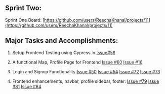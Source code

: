 ## Sprint Two:

Sprint One Board: [https://github.com/users/ReechaKhanal/projects/11](https://github.com/users/ReechaKhanal/projects/11)

## Major Tasks and Accomplishments:

 1. Setup Frontend Testing using Cypress.io
		[Issue#59](https://github.com/ReechaKhanal/RoommateSearch/issues/59)

 2. A functional Map, Profile Page for Frontend
        [Issue #60](https://github.com/ReechaKhanal/RoommateSearch/issues/60)
        [Issue #16](https://github.com/ReechaKhanal/RoommateSearch/issues/16)

 3. Login and Signup Functionality
        [Issue #50](https://github.com/ReechaKhanal/RoommateSearch/issues/50) 
        [Issue #54](https://github.com/ReechaKhanal/RoommateSearch/issues/54)
        [Issue #72](https://github.com/ReechaKhanal/RoommateSearch/issues/72)
        [Issue #73](https://github.com/ReechaKhanal/RoommateSearch/issues/73)
       
 4. Frontend enhancements, navbar, profile sidebar, footer:
	    [Issue #79](https://github.com/ReechaKhanal/RoommateSearch/issues/79)
      [Issue #81](https://github.com/ReechaKhanal/RoommateSearch/issues/81)
      [Issue #84](https://github.com/ReechaKhanal/RoommateSearch/issues/84)
